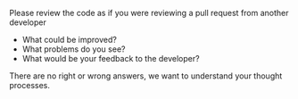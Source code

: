 Please review the code as if you were reviewing a pull request from another developer

* What could be improved?
* What problems do you see?
* What would be your feedback to the developer?
  
There are no right or wrong answers, we want to understand your thought processes.